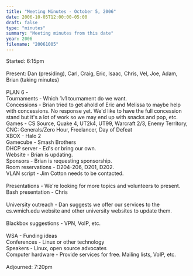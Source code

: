 ```yaml
---
title: "Meeting Minutes - October 5, 2006"
date: 2006-10-05T12:00:00-05:00
draft: false
type: "minutes"
summary: "Meeting minutes from this date"
year: 2006
filename: "20061005"
---
```


Started: 6:15pm<br />
<br />
Present: Dan (presiding), Carl, Craig, Eric, Isaac, Chris, Vel, Joe, Adam, Brian (taking minutes)<br />
<br />
PLAN 6 - <br />
Tournaments - Which 1v1 tournament do we want.<br />
Concessions - Brian tried to get ahold of Eric and Melissa to maybe help with concessions. No response yet. We'd like to have the full concession stand but it's a lot of work so we may end up with snacks and pop, etc.<br />
Games - CS Source, Quake 4, UT2k4, UT99, Warcraft 2/3, Enemy Territory, CNC: Generals/Zero Hour, Freelancer, Day of Defeat<br />
XBOX - Halo 2<br />
Gamecube - Smash Brothers<br />
DHCP server - Ed's or bring our own.<br />
Website - Brian is updating.<br />
Sponsors - Brian is requesting sponsorship.<br />
Room reservations - D204-206, D201, D202. <br />
VLAN script - Jim Cotton needs to be contacted.<br />
<br />
Presentations - We're looking for more topics and volunteers to present. <br />
Bash presentation - Chris<br />
<br />
University outreach - Dan suggests we offer our services to the cs.wmich.edu website and other university websites to update them.<br />
<br />
Blackbox suggestions - VPN, VoIP, etc. <br />
<br />
WSA - Funding ideas<br />
Conferences - Linux or other technology<br />
Speakers - Linux, open source advocates<br />
Computer hardware - Provide services for free. Mailing lists, VoIP, etc.<br />
<br />
Adjourned: 7:20pm
